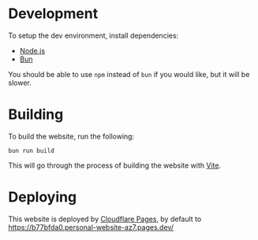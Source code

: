 # Development
To setup the dev environment, install dependencies:
- [Node.js](https://nodejs.org)
- [Bun](https://bun.sh)

You should be able to use `npm` instead of `bun` if you would like, but it will be slower.

# Building
To build the website, run the following:
```
bun run build
```
This will go through the process of building the website with [Vite](https://vitejs.dev/guide/static-deploy.html).

# Deploying
This website is deployed by [Cloudflare Pages](https://pages.cloudflare.com/), by default to https://b77bfda0.personal-website-az7.pages.dev/
